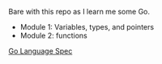 Bare with this repo as I learn me some Go.

- Module 1: Variables, types, and pointers
- Module 2: functions

[Go Language Spec](https://golang.org/ref/spec)
